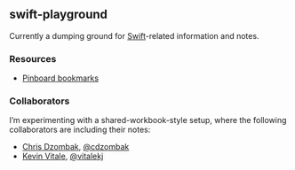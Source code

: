 ## swift-playground

Currently a dumping ground for [Swift][sw]-related information and notes.

[sw]: https://developer.apple.com/swift/

### Resources

- [Pinboard bookmarks](https://pinboard.in/u:andrewsardone/t:swiftlang)

### Collaborators

I’m experimenting with a shared-workbook-style setup, where the following
collaborators are including their notes:

- [Chris Dzombak](https://github.com/cdzombak),
  [@cdzombak](https://twitter.com/cdzombak)
- [Kevin Vitale](https://github.com/KevinVitale),
  [@vitalekj](https://twitter.com/vitalekj)
